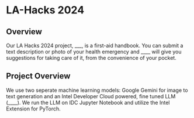 # LA-Hacks 2024
## Overview
Our LA Hacks 2024 project, ___, is a first-aid handbook. You can submit a text description or photo of your health emergency and ____ will give you suggestions for taking care of it, from the convenience of your pocket.

## Project Overview
We use two seperate machine learning models: Google Gemini for image to text generation and an Intel Developer Cloud powered, fine tuned LLM (____). We run the LLM on IDC Jupyter Notebook and utilize the Intel Extension for PyTorch. 
